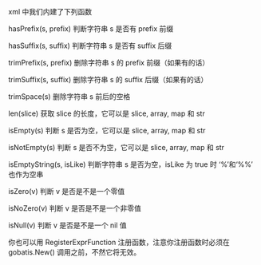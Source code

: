 
 xml 中我们内建了下列函数

hasPrefix(s, prefix)  判断字符串 s 是否有 prefix 前缀

hasSuffix(s, suffix)  判断字符串 s 是否有 suffix 后缀

trimPrefix(s, prefix) 删除字符串 s 的 prefix 前缀（如果有的话）

trimSuffix(s, suffix) 删除字符串 s 的 suffix 后缀（如果有的话）

trimSpace(s)          删除字符串 s 前后的空格

len(slice)            获取 slice 的长度，它可以是 slice, array, map 和 str


isEmpty(s)            判断 s 是否为空，它可以是 slice, array, map 和 str

isNotEmpty(s)         判断 s 是否不为空，它可以是 slice, array, map 和 str

isEmptyString(s, isLike)            判断字符串 s 是否为空，isLike 为 true 时 ‘%’和‘%%’ 也作为空串

isZero(v)             判断 v 是否是不是一个零值

isNoZero(v)           判断 v 是否是不是一个非零值

isNull(v)             判断 v 是否是不是一个 nil 值

你也可以用 RegisterExprFunction 注册函数，注意你注册函数时必须在 gobatis.New() 调用之前，不然它将无效。
